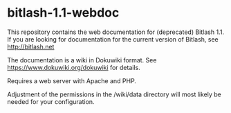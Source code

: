 bitlash-1.1-webdoc
==================

This repository contains the web documentation for (deprecated) Bitlash 1.1.  If you are looking for documentation for the current version of Bitlash, see http://bitlash.net

The documentation is a wiki in Dokuwiki format.  See https://www.dokuwiki.org/dokuwiki for details.

Requires a web server with Apache and PHP.

Adjustment of the permissions in the /wiki/data directory will most likely be needed for your configuration.

